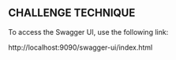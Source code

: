 ## CHALLENGE TECHNIQUE

To access the Swagger UI, use the following link:

http://localhost:9090/swagger-ui/index.html

